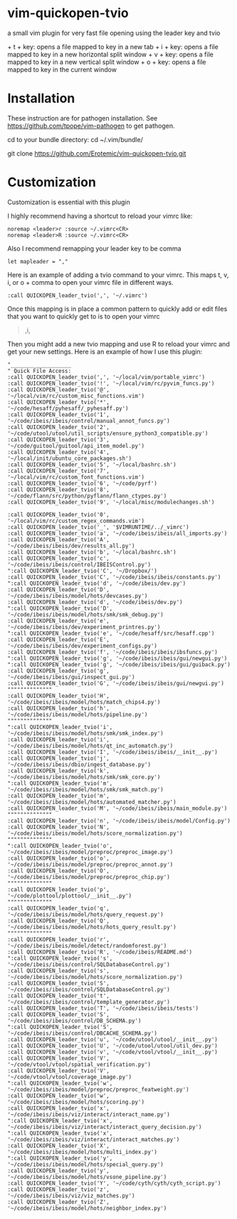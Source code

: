 # vim-quickopen-tvio
a small vim plugin for very fast file opening using the leader key and tvio

<leader> + t + key: opens a file mapped to key in a new tab
<leader> + i + key: opens a file mapped to key in a new horizontal split window
<leader> + v + key: opens a file mapped to key in a new vertical split window
<leader> + o + key: opens a file mapped to key in the current window

# Installation 
These instruction are for pathogen installation. See https://github.com/tpope/vim-pathogen to get pathogen. 

cd to your bundle directory:
    cd ~/.vim/bundle/

git clone https://github.com/Erotemic/vim-quickopen-tvio.git

# Customization
Customization is essential with this plugin

I highly recommend having a shortcut to reload your vimrc like:

    noremap <leader>r :source ~/.vimrc<CR>
    noremap <leader>R :source ~/.vimrc<CR>

Also I recommend remapping your leader key to be comma

    let mapleader = ","


Here is an example of adding a tvio command to your vimrc.
This maps <leader> t, v, i, or o + comma to open your vimrc file in different ways. 

    :call QUICKOPEN_leader_tvio(',', '~/.vimrc')

Once this mapping is in place a common pattern to quickly add or edit files that you 
want to quickly get to is to open your vimrc

> ,i,

Then you might add a new tvio mapping and use <leader>R to reload your vimrc and get your new settings. 
Here is an example of how I use this plugin:


    "___________________
    " Quick File Access:
    :call QUICKOPEN_leader_tvio(',', '~/local/vim/portable_vimrc')
    :call QUICKOPEN_leader_tvio('!', '~/local/vim/rc/pyvim_funcs.py')
    :call QUICKOPEN_leader_tvio('@', '~/local/vim/rc/custom_misc_functions.vim')
    :call QUICKOPEN_leader_tvio('*', '~/code/hesaff/pyhesaff/_pyhesaff.py')
    :call QUICKOPEN_leader_tvio('1', '~/code/ibeis/ibeis/control/manual_annot_funcs.py')
    :call QUICKOPEN_leader_tvio('2', '~/code/utool/utool/util_scripts/ensure_python3_compatible.py')
    :call QUICKOPEN_leader_tvio('3', '~/code/guitool/guitool/api_item_model.py')
    :call QUICKOPEN_leader_tvio('4', '~/local/init/ubuntu_core_packages.sh')
    :call QUICKOPEN_leader_tvio('5', '~/local/bashrc.sh')
    :call QUICKOPEN_leader_tvio('7', '~/local/vim/rc/custom_font_functions.vim')
    :call QUICKOPEN_leader_tvio('6', '~/code/pyrf')
    :call QUICKOPEN_leader_tvio('8', '~/code/flann/src/python/pyflann/flann_ctypes.py')
    :call QUICKOPEN_leader_tvio('9', '~/local/misc/modulechanges.sh')

    :call QUICKOPEN_leader_tvio('0', '~/local/vim/rc/custom_regex_commands.vim')
    :call QUICKOPEN_leader_tvio('_', '$VIMRUNTIME/../_vimrc')
    :call QUICKOPEN_leader_tvio('a', '~/code/ibeis/ibeis/all_imports.py')
    :call QUICKOPEN_leader_tvio('A', '~/code/ibeis/ibeis/dev/results_all.py')
    :call QUICKOPEN_leader_tvio('b', '~/local/bashrc.sh')
    :call QUICKOPEN_leader_tvio('c', '~/code/ibeis/ibeis/control/IBEISControl.py')
    ":call QUICKOPEN_leader_tvio('C', '~/Dropbox/')
    :call QUICKOPEN_leader_tvio('C', '~/code/ibeis/ibeis/constants.py')
    ":call QUICKOPEN_leader_tvio('d', '~/code/ibeis/dev.py')
    :call QUICKOPEN_leader_tvio('D', '~/code/ibeis/ibeis/model/hots/devcases.py')
    :call QUICKOPEN_leader_tvio('d', '~/code/ibeis/dev.py')
    ":call QUICKOPEN_leader_tvio('D', '~/code/ibeis/ibeis/model/hots/smk/smk_debug.py')
    :call QUICKOPEN_leader_tvio('e', '~/code/ibeis/ibeis/dev/experiment_printres.py')
    ":call QUICKOPEN_leader_tvio('e', '~/code/hesaff/src/hesaff.cpp')
    :call QUICKOPEN_leader_tvio('E', '~/code/ibeis/ibeis/dev/experiment_configs.py')
    :call QUICKOPEN_leader_tvio('f', '~/code/ibeis/ibeis/ibsfuncs.py')
    ":call QUICKOPEN_leader_tvio('g', '~/code/ibeis/ibeis/gui/newgui.py')
    ":call QUICKOPEN_leader_tvio('g', '~/code/ibeis/ibeis/gui/guiback.py')
    :call QUICKOPEN_leader_tvio('g', '~/code/ibeis/ibeis/gui/inspect_gui.py')
    :call QUICKOPEN_leader_tvio('G', '~/code/ibeis/ibeis/gui/newgui.py')
    """"""""""""""
    :call QUICKOPEN_leader_tvio('H', '~/code/ibeis/ibeis/model/hots/match_chips4.py')
    :call QUICKOPEN_leader_tvio('h', '~/code/ibeis/ibeis/model/hots/pipeline.py')
    """"""""""""""
    ":call QUICKOPEN_leader_tvio('i', '~/code/ibeis/ibeis/model/hots/smk/smk_index.py')
    :call QUICKOPEN_leader_tvio('i', '~/code/ibeis/ibeis/model/hots/qt_inc_automatch.py')
    :call QUICKOPEN_leader_tvio('I', '~/code/ibeis/ibeis/__init__.py')
    :call QUICKOPEN_leader_tvio('j', '~/code/ibeis/ibeis/dbio/ingest_database.py')
    :call QUICKOPEN_leader_tvio('k', '~/code/ibeis/ibeis/model/hots/smk/smk_core.py')
    ":call QUICKOPEN_leader_tvio('m', '~/code/ibeis/ibeis/model/hots/smk/smk_match.py')
    :call QUICKOPEN_leader_tvio('m', '~/code/ibeis/ibeis/model/hots/automated_matcher.py')
    :call QUICKOPEN_leader_tvio('M', '~/code/ibeis/ibeis/main_module.py')
    """"""""""""""
    :call QUICKOPEN_leader_tvio('n', '~/code/ibeis/ibeis/model/Config.py')
    :call QUICKOPEN_leader_tvio('N', '~/code/ibeis/ibeis/model/hots/score_normalization.py')
    """"""""""""""
    ":call QUICKOPEN_leader_tvio('o', '~/code/ibeis/ibeis/model/preproc/preproc_image.py')
    :call QUICKOPEN_leader_tvio('o', '~/code/ibeis/ibeis/model/preproc/preproc_annot.py')
    :call QUICKOPEN_leader_tvio('O', '~/code/ibeis/ibeis/model/preproc/preproc_chip.py')
    """"""""""""""
    :call QUICKOPEN_leader_tvio('p', '~/code/plottool/plottool/__init__.py')
    """"""""""""""
    :call QUICKOPEN_leader_tvio('q', '~/code/ibeis/ibeis/model/hots/query_request.py')
    :call QUICKOPEN_leader_tvio('Q', '~/code/ibeis/ibeis/model/hots/hots_query_result.py')
    """"""""""""""
    :call QUICKOPEN_leader_tvio('r', '~/code/ibeis/ibeis/model/detect/randomforest.py')
    :call QUICKOPEN_leader_tvio('R', '~/code/ibeis/README.md')
    ":call QUICKOPEN_leader_tvio('s', '~/code/ibeis/ibeis/control/SQLDatabaseControl.py')
    :call QUICKOPEN_leader_tvio('s', '~/code/ibeis/ibeis/model/hots/score_normalization.py')
    :call QUICKOPEN_leader_tvio('S', '~/code/ibeis/ibeis/control/SQLDatabaseControl.py')
    :call QUICKOPEN_leader_tvio('t', '~/code/ibeis/ibeis/control/template_generator.py')
    :call QUICKOPEN_leader_tvio('T', '~/code/ibeis/ibeis/tests')
    :call QUICKOPEN_leader_tvio('S', '~/code/ibeis/ibeis/control/DB_SCHEMA.py')
    ":call QUICKOPEN_leader_tvio('S', '~/code/ibeis/ibeis/control/DBCACHE_SCHEMA.py')
    :call QUICKOPEN_leader_tvio('u', '~/code/utool/utool/__init__.py')
    :call QUICKOPEN_leader_tvio('U', '~/code/utool/utool/util_dev.py')
    :call QUICKOPEN_leader_tvio('v', '~/code/vtool/vtool/__init__.py')
    :call QUICKOPEN_leader_tvio('V', '~/code/vtool/vtool/spatial_verification.py')
    :call QUICKOPEN_leader_tvio('V', '~/code/vtool/vtool/coverage_image.py')
    ":call QUICKOPEN_leader_tvio('w', '~/code/ibeis/ibeis/model/preproc/preproc_featweight.py')
    :call QUICKOPEN_leader_tvio('w', '~/code/ibeis/ibeis/model/hots/scoring.py')
    :call QUICKOPEN_leader_tvio('x', '~/code/ibeis/ibeis/viz/interact/interact_name.py')
    ":call QUICKOPEN_leader_tvio('x', '~/code/ibeis/ibeis/viz/interact/interact_query_decision.py')
    ":call QUICKOPEN_leader_tvio('x', '~/code/ibeis/ibeis/viz/interact/interact_matches.py')
    :call QUICKOPEN_leader_tvio('X', '~/code/ibeis/ibeis/model/hots/multi_index.py')
    ":call QUICKOPEN_leader_tvio('y', '~/code/ibeis/ibeis/model/hots/special_query.py')
    :call QUICKOPEN_leader_tvio('y', '~/code/ibeis/ibeis/model/hots/vsone_pipeline.py')
    :call QUICKOPEN_leader_tvio('Y', '~/code/cyth/cyth/cyth_script.py')
    :call QUICKOPEN_leader_tvio('z', '~/code/ibeis/ibeis/viz/viz_matches.py')
    :call QUICKOPEN_leader_tvio('Z', '~/code/ibeis/ibeis/model/hots/neighbor_index.py')

